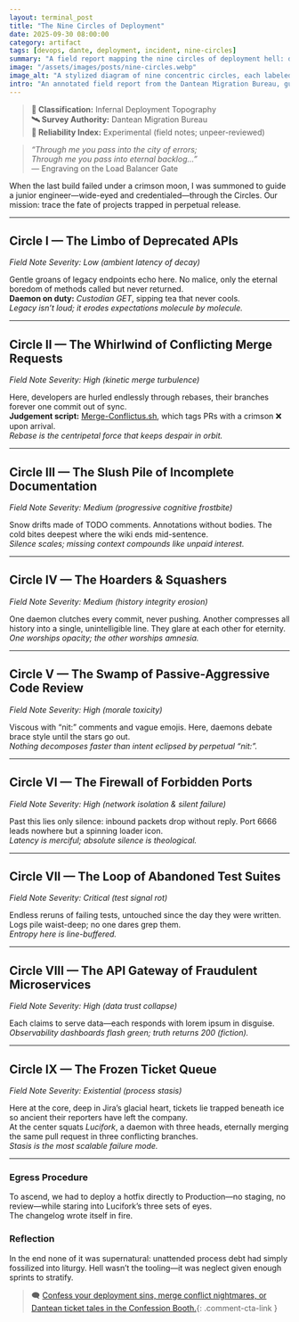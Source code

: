 ```yaml
---
layout: terminal_post
title: "The Nine Circles of Deployment"
date: 2025-09-30 08:00:00
category: artifact
tags: [devops, dante, deployment, incident, nine-circles]
summary: "A field report mapping the nine circles of deployment hell: deprecated APIs, merge tempests, frozen ticket glaciers, and Lucifork at the core."
image: "/assets/images/posts/nine-circles.webp"
image_alt: "A stylized diagram of nine concentric circles, each labeled with a deployment sin."
intro: "An annotated field report from the Dantean Migration Bureau, guiding a junior engineer through the nine circles of release suffering—where deprecated APIs whisper, merge conflicts spin, and Lucifork eternally chews conflicting branches."
---
```


> **📜 Classification:** Infernal Deployment Topography  
> **🛰️ Survey Authority:** Dantean Migration Bureau  
> **🧪 Reliability Index:** Experimental (field notes; unpeer-reviewed)

> *“Through me you pass into the city of errors;  
> Through me you pass into eternal backlog…”*  
> — Engraving on the Load Balancer Gate

When the last build failed under a crimson moon, I was summoned to guide a junior engineer—wide-eyed and credentialed—through the Circles. Our mission: trace the fate of projects trapped in perpetual release.

---

## Circle I — The Limbo of Deprecated APIs
*Field Note Severity: Low (ambient latency of decay)*  

Gentle groans of legacy endpoints echo here. No malice, only the eternal boredom of methods called but never returned.  
**Daemon on duty:** *Custodian GET*, sipping tea that never cools.  
*Legacy isn’t loud; it erodes expectations molecule by molecule.*

---

## Circle II — The Whirlwind of Conflicting Merge Requests
*Field Note Severity: High (kinetic merge turbulence)*  

Here, developers are hurled endlessly through rebases, their branches forever one commit out of sync.  
**Judgement script:** [Merge-Conflictus.sh](/assets/misc/Merge-Conflictus.sh#content), which tags PRs with a crimson ❌ upon arrival.  
*Rebase is the centripetal force that keeps despair in orbit.*

---

## Circle III — The Slush Pile of Incomplete Documentation
*Field Note Severity: Medium (progressive cognitive frostbite)*  

Snow drifts made of TODO comments. Annotations without bodies. The cold bites deepest where the wiki ends mid-sentence.  
*Silence scales; missing context compounds like unpaid interest.*

---

## Circle IV — The Hoarders & Squashers
*Field Note Severity: Medium (history integrity erosion)*  

One daemon clutches every commit, never pushing. Another compresses all history into a single, unintelligible line. They glare at each other for eternity.  
*One worships opacity; the other worships amnesia.*

---

## Circle V — The Swamp of Passive-Aggressive Code Review
*Field Note Severity: High (morale toxicity)*  

Viscous with “nit:” comments and vague emojis. Here, daemons debate brace style until the stars go out.  
*Nothing decomposes faster than intent eclipsed by perpetual “nit:”.*

---

## Circle VI — The Firewall of Forbidden Ports
*Field Note Severity: High (network isolation & silent failure)*  

Past this lies only silence: inbound packets drop without reply. Port 6666 leads nowhere but a spinning loader icon.  
*Latency is merciful; absolute silence is theological.*

---

## Circle VII — The Loop of Abandoned Test Suites
*Field Note Severity: Critical (test signal rot)*  

Endless reruns of failing tests, untouched since the day they were written. Logs pile waist-deep; no one dares grep them.  
*Entropy here is line-buffered.*

---

## Circle VIII — The API Gateway of Fraudulent Microservices
*Field Note Severity: High (data trust collapse)*  

Each claims to serve data—each responds with lorem ipsum in disguise.  
*Observability dashboards flash green; truth returns 200 (fiction).*

---

## Circle IX — The Frozen Ticket Queue
*Field Note Severity: Existential (process stasis)*  

Here at the core, deep in Jira’s glacial heart, tickets lie trapped beneath ice so ancient their reporters have left the company.  
At the center squats *Lucifork*, a daemon with three heads, eternally merging the same pull request in three conflicting branches.  
*Stasis is the most scalable failure mode.*

---

### Egress Procedure
To ascend, we had to deploy a hotfix directly to Production—no staging, no review—while staring into Lucifork’s three sets of eyes.  
The changelog wrote itself in fire.

### Reflection
In the end none of it was supernatural: unattended process debt had simply fossilized into liturgy. Hell wasn’t the tooling—it was neglect given enough sprints to stratify.

> 🗨️ [Confess your deployment sins, merge conflict nightmares, or Dantean ticket tales in the Confession Booth.](#confessions){: .comment-cta-link }